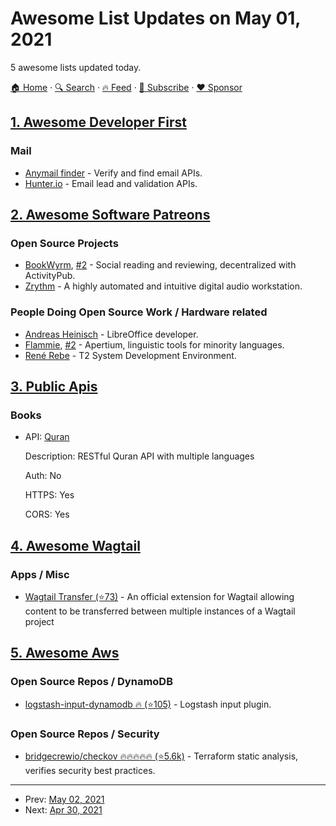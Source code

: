 # Awesome List Updates on May 01, 2021

5 awesome lists updated today.

[🏠 Home](/README.md) · [🔍 Search](https://www.trackawesomelist.com/search/) · [🔥 Feed](https://www.trackawesomelist.com/rss.xml) · [📮 Subscribe](https://trackawesomelist.us17.list-manage.com/subscribe?u=d2f0117aa829c83a63ec63c2f&id=36a103854c) · [❤️  Sponsor](https://github.com/sponsors/theowenyoung)



## [1. Awesome Developer First](/content/agamm/awesome-developer-first/README.md)

### Mail

*   [Anymail finder](https://anymailfinder.com) - Verify and find email APIs.
*   [Hunter.io](https://hunter.io/) - Email lead and validation APIs.

## [2. Awesome Software Patreons](/content/uraimo/awesome-software-patreons/README.md)

### Open Source Projects

*   [BookWyrm](https://www.patreon.com/bookwyrm), [#2](https://opencollective.com/bookwyrm) - Social reading and reviewing, decentralized with ActivityPub.
*   [Zrythm](https://liberapay.com/Zrythm) - A highly automated and intuitive digital audio workstation.

### People Doing Open Source Work / Hardware related

*   [Andreas Heinisch](https://www.patreon.com/user?u=51471923) - LibreOffice developer.
*   [Flammie](https://www.patreon.com/flammie), [#2](https://liberapay.com/Flammie) - Apertium, linguistic tools for minority languages.
*   [René Rebe](https://www.patreon.com/user?u=9504919) - T2 System Development Environment.

## [3. Public Apis](/content/public-apis/public-apis/README.md)

### Books

- API: [Quran](https://quran.api-docs.io/)

  Description: RESTful Quran API with multiple languages

  Auth: No

  HTTPS: Yes

  CORS: Yes



## [4. Awesome Wagtail](/content/springload/awesome-wagtail/README.md)

### Apps / Misc

*   [Wagtail Transfer (⭐73)](https://github.com/wagtail/wagtail-transfer) - An official extension for Wagtail allowing content to be transferred between multiple instances of a Wagtail project

## [5. Awesome Aws](/content/donnemartin/awesome-aws/README.md)

### Open Source Repos / DynamoDB

*   [logstash-input-dynamodb :fire: (⭐105)](https://github.com/awslabs/logstash-input-dynamodb) - Logstash input plugin.

### Open Source Repos / Security

*   [bridgecrewio/checkov :fire::fire::fire::fire::fire: (⭐5.6k)](https://github.com/bridgecrewio/checkov) - Terraform static analysis, verifies security best practices.

---

- Prev: [May 02, 2021](/content/2021/05/02/README.md)
- Next: [Apr 30, 2021](/content/2021/04/30/README.md)